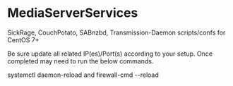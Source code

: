 # MediaServerServices
SickRage, CouchPotato, SABnzbd, Transmission-Daemon scripts/confs for CentOS 7+

Be sure update all related IP(es)/Port(s) according to your setup. Once completed may need to run the below commands.

systemctl daemon-reload and firewall-cmd --reload

